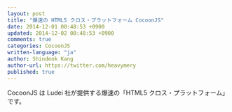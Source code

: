 ```yaml
---
layout: post
title: "爆速の HTML5 クロス・プラットフォーム CocoonJS"
date: 2014-12-01 00:48:53 +0900
updated: 2014-12-02 00:48:53 +0900
comments: true
categories: CocoonJS
written-language: "ja"
author: Shindeok Kang
author-url: https://twitter.com/heavymery
published: true
---
```


CocoonJS は Ludei 社が提供する爆速の「HTML5 クロス・プラットフォーム」です。

<!-- more -->